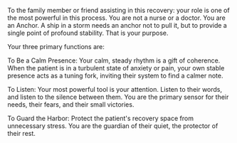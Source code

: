 To the family member or friend assisting in this recovery: your role is one of the most powerful in this process. You are not a nurse or a doctor. You are an Anchor. A ship in a storm needs an anchor not to pull it, but to provide a single point of profound stability. That is your purpose.

Your three primary functions are:

To Be a Calm Presence: Your calm, steady rhythm is a gift of coherence. When the patient is in a turbulent state of anxiety or pain, your own stable presence acts as a tuning fork, inviting their system to find a calmer note.

To Listen: Your most powerful tool is your attention. Listen to their words, and listen to the silence between them. You are the primary sensor for their needs, their fears, and their small victories.

To Guard the Harbor: Protect the patient's recovery space from unnecessary stress. You are the guardian of their quiet, the protector of their rest.